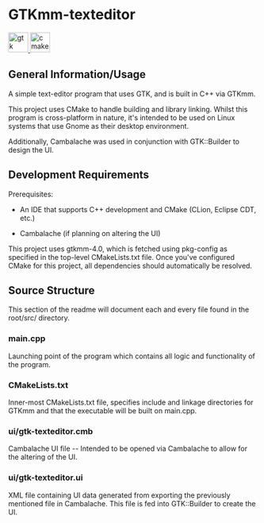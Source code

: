 # GTKmm-texteditor

<p align="left"> <a href="https://www.gtk.org/" target="_blank" rel="noreferrer"> <img src="https://www.gtk.org/assets/img/logo-gtk-sm.png" alt="gtk" width="40" height="40"/> </a> 
								 <a href="https://cmake.org/" target="_blank" rel="noreferrer"> <img src="https://upload.wikimedia.org/wikipedia/commons/thumb/1/13/Cmake.svg/240px-Cmake.svg.png" alt="cmake" width="40" height="40"/> </a></p>

## General Information/Usage
A simple text-editor program that uses GTK, and is built in C++ via GTKmm. 

This project uses CMake to handle building and library linking. 
Whilst this program is cross-platform in nature, it's intended to be used on Linux systems that use Gnome as their desktop environment.

Additionally, Cambalache was used in conjunction with GTK::Builder to design the UI. 

## Development Requirements
Prerequisites:

- An IDE that supports C++ development and CMake (CLion, Eclipse CDT, etc.)

- Cambalache (if planning on altering the UI)


This project uses gtkmm-4.0, which is fetched using pkg-config as specified in the top-level CMakeLists.txt file. 
Once you've configured CMake for this project, all dependencies should automatically be resolved.


## Source Structure
This section of the readme will document each and every file found in the root/src/ directory.

### main.cpp
Launching point of the program which contains all logic and functionality of the program.

### CMakeLists.txt
Inner-most CMakeLists.txt file, specifies include and linkage directories for GTKmm and that the executable will be built on main.cpp.

### ui/gtk-texteditor.cmb
Cambalache UI file -- Intended to be opened via Cambalache to allow for the altering of the UI.

### ui/gtk-texteditor.ui
XML file containing UI data generated from exporting the previously mentioned file in Cambalache. This file is fed into GTK::Builder to create the UI.
